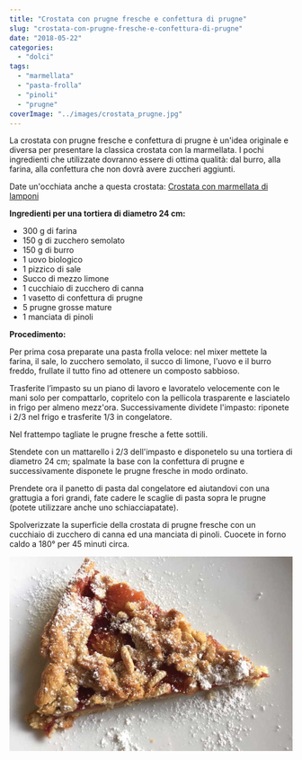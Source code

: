 ```yaml
---
title: "Crostata con prugne fresche e confettura di prugne"
slug: "crostata-con-prugne-fresche-e-confettura-di-prugne"
date: "2018-05-22"
categories: 
  - "dolci"
tags: 
  - "marmellata"
  - "pasta-frolla"
  - "pinoli"
  - "prugne"
coverImage: "../images/crostata_prugne.jpg"
---
```


La crostata con prugne fresche e confettura di prugne è un'idea originale e diversa per presentare la classica crostata con la marmellata. I pochi ingredienti che utilizzate dovranno essere di ottima qualità: dal burro, alla farina, alla confettura che non dovrà avere zuccheri aggiunti.

Date un'occhiata anche a questa crostata: [Crostata con marmellata di lamponi](https://cucinadalnord.it/crostata-con-marmellata-di-lamponi/)

**Ingredienti per una tortiera di diametro 24 cm:**

- 300 g di farina
- 150 g di zucchero semolato
- 150 g di burro
- 1 uovo biologico
- 1 pizzico di sale
- Succo di mezzo limone
- 1 cucchiaio di zucchero di canna
- 1 vasetto di confettura di prugne
- 5 prugne grosse mature
- 1 manciata di pinoli

**Procedimento:**

Per prima cosa preparate una pasta frolla veloce: nel mixer mettete la farina, il sale, lo zucchero semolato, il succo di limone, l'uovo e il burro freddo, frullate il tutto fino ad ottenere un composto sabbioso.

Trasferite l’impasto su un piano di lavoro e lavoratelo velocemente con le mani solo per compattarlo, copritelo con la pellicola trasparente e lasciatelo in frigo per almeno mezz'ora. Successivamente dividete l'impasto: riponete i 2/3 nel frigo e trasferite 1/3 in congelatore.

Nel frattempo tagliate le prugne fresche a fette sottili.

Stendete con un mattarello i 2/3 dell'impasto e disponetelo su una tortiera di diametro 24 cm; spalmate la base con la confettura di prugne e successivamente disponete le prugne fresche in modo ordinato.

Prendete ora il panetto di pasta dal congelatore ed aiutandovi con una grattugia a fori grandi, fate cadere le scaglie di pasta sopra le prugne (potete utilizzare anche uno schiacciapatate).

Spolverizzate la superficie della crostata di prugne fresche con un cucchiaio di zucchero di canna ed una manciata di pinoli. Cuocete in forno caldo a 180° per 45 minuti circa.

![crostata di prugne](../images/crostata_prugne1.jpg)

